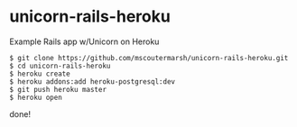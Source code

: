 unicorn-rails-heroku
====================

Example Rails app w/Unicorn on Heroku

```
$ git clone https://github.com/mscoutermarsh/unicorn-rails-heroku.git
$ cd unicorn-rails-heroku
$ heroku create
$ heroku addons:add heroku-postgresql:dev
$ git push heroku master
$ heroku open
```

done!
